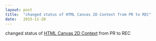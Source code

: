```yaml
---
layout: post
title:  "changed status of HTML Canvas 2D Context from PR to REC"
date:   2015-11-20
---
```


changed status of <a href="http://www.w3.org/TR/2dcontext/">HTML Canvas 2D Context</a> from PR to REC

